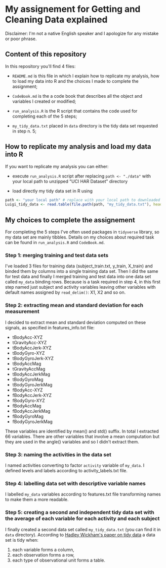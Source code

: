 # My assignement for Getting and Cleaning Data explained


Disclaimer: I'm not a native English speaker and I apologize for any mistake or poor phrase.


## Content of this repository 

In this repository you'll find 4 files:

* `README.md` is this file in which I explain how to replicate my analysis, how to load my data into R and the choices I made to complete the assignment;

* `CodeBook.md` is the a code book that describes all the object and variables I created or modified;

* `run_analysis.R` is the R script that contains the code used for completing each of the 5 steps;

* `my_tidy_data.txt` placed in `data` directory is the tidy data set requested in step n. 5;


## How to replicate my analysis and load my data into R

If you want to replicate my analysis you can either:

* execute `run_analysis.R` script after replacing `path <- "./data"` with your local path to unzipped "UCI HAR Dataset" directory

* load directly my tidy data set in R using
```R
path <- "your local path" # replace with your local path to downloaded file
Luigi_tidy_data <- read.table(file.path(path, "my_tidy_data.txt"), header = TRUE)
```


## My choices to complete the assignement

For completing the 5 steps I've often used packages in `tidyverse` library, so my data set are mainly tibbles. Details on my choices about required task can be found in `run_analysis.R` and `CodeBook.md`. 

### Step 1: merging training and test data sets
I've loaded 3 files for training data (subject_train.txt, y_train, X_train) and binded them by columns into a single training data set. Then I did the same for test data and finally I merged training and test data into one data set called `my_data` binding rows. Because is a task required in step 4, in this first step named just subject and activity variables leaving other variables with default names assigned by `read_delim()`: X1, X2 and so on.

### Step 2: extracting mean and standard deviation for each measurement
I decided to extract mean and standard deviation computed on these signals, as specified in features_info.txt file:

* tBodyAcc-XYZ
* tGravityAcc-XYZ
* tBodyAccJerk-XYZ
* tBodyGyro-XYZ
* tBodyGyroJerk-XYZ
* tBodyAccMag
* tGravityAccMag
* tBodyAccJerkMag
* tBodyGyroMag
* tBodyGyroJerkMag
* fBodyAcc-XYZ
* fBodyAccJerk-XYZ
* fBodyGyro-XYZ
* fBodyAccMag
* fBodyAccJerkMag
* fBodyGyroMag
* fBodyGyroJerkMag

These variables are identified by mean() and std() suffix. In total I extracted 66 variables. There are other variables that involve a mean computation but they are used in the angle() variables and so I didn't extract them.

### Step 3: naming the activities in the data set
I named activities converting to factor `activity` variable of `my_data`. I defined levels and labels according to activity_labels.txt file.

### Step 4: labelling data set with descriptive variable names
I labelled `my_data` variables according to features.txt file transforming names to make them a more readable.

### Step 5: creating a second and independent tidy data set with the average of each variable for each activity and each subject
I finally created a second data set called `my_tidy_data.txt` (you can find it in `data` directory). According to [Hadley Wickham's paper on tidy data](http://vita.had.co.nz/papers/tidy-data.pdf) a data set is tidy when:

1. each variable forms a column,
2. each observation forms a row,
3. each type of observational unit forms a table.







